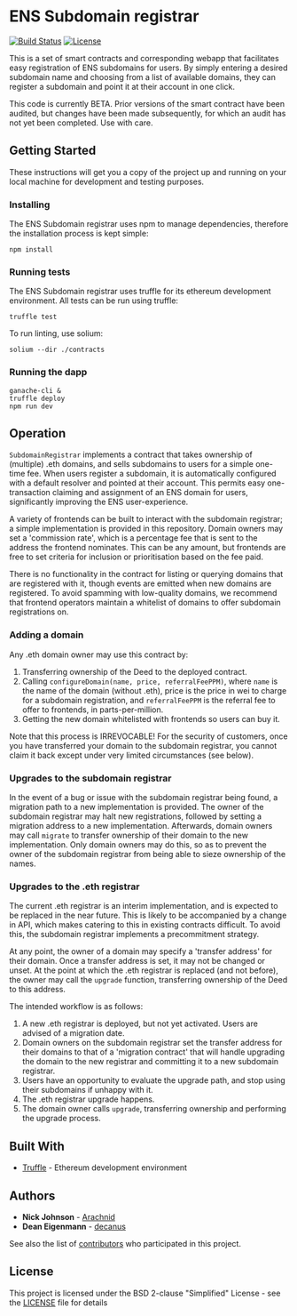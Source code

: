 # ENS Subdomain registrar

[![Build Status](https://travis-ci.org/ensdomains/subdomain-registrar.svg?branch=master)](https://travis-ci.org/ensdomains/subdomain-registrar) [![License](https://img.shields.io/badge/License-BSD--2--Clause-blue.svg)](LICENSE)

This is a set of smart contracts and corresponding webapp that facilitates easy registration of ENS subdomains for users. By simply entering a desired subdomain name and choosing from a list of available domains, they can register a subdomain and point it at their account in one click.

This code is currently BETA. Prior versions of the smart contract have been audited, but changes have been made subsequently, for which an audit has not yet been completed. Use with care.

## Getting Started

These instructions will get you a copy of the project up and running on your local machine for development and testing purposes.

### Installing

The ENS Subdomain registrar uses npm to manage dependencies, therefore the installation process is kept simple:

```
npm install
```

### Running tests

The ENS Subdomain registrar uses truffle for its ethereum development environment. All tests can be run using truffle:

```
truffle test
```

To run linting, use solium:

```
solium --dir ./contracts
```

### Running the dapp

```
ganache-cli &
truffle deploy
npm run dev
```

## Operation

`SubdomainRegistrar` implements a contract that takes ownership of (multiple) .eth domains, and sells subdomains to users for a simple one-time fee. When users register a subdomain, it is automatically configured with a default resolver and pointed at their account. This permits easy one-transaction claiming and assignment of an ENS domain for users, significantly improving the ENS user-experience.

A variety of frontends can be built to interact with the subdomain registrar; a simple implementation is provided in this repository. Domain owners may set a 'commission rate', which is a percentage fee that is sent to the address the frontend nominates. This can be any amount, but frontends are free to set criteria for inclusion or prioritisation based on the fee paid.

There is no functionality in the contract for listing or querying domains that are registered with it, though events are emitted when new domains are registered. To avoid spamming with low-quality domains, we recommend that frontend operators maintain a whitelist of domains to offer subdomain registrations on.

### Adding a domain

Any .eth domain owner may use this contract by:

 1. Transferring ownership of the Deed to the deployed contract.
 2. Calling `configureDomain(name, price, referralFeePPM)`, where `name` is the name of the domain (without .eth), price is the price in wei to charge for a subdomain registration, and `referralFeePPM` is the referral fee to offer to frontends, in parts-per-million.
 3. Getting the new domain whitelisted with frontends so users can buy it.

Note that this process is IRREVOCABLE! For the security of customers, once you have transferred your domain to the subdomain registrar, you cannot claim it back except under very limited circumstances (see below).

### Upgrades to the subdomain registrar

In the event of a bug or issue with the subdomain registrar being found, a migration path to a new implementation is provided. The owner of the subdomain registrar may halt new registrations, followed by setting a migration address to a new implementation. Afterwards, domain owners may call `migrate` to transfer ownership of their domain to the new implementation. Only domain owners may do this, so as to prevent the owner of the subdomain registrar from being able to sieze ownership of the names.

### Upgrades to the .eth registrar

The current .eth registrar is an interim implementation, and is expected to be replaced in the near future. This is likely to be accompanied by a change in API, which makes catering to this in existing contracts difficult. To avoid this, the subdomain registrar implements a precommitment strategy.

At any point, the owner of a domain may specify a 'transfer address' for their domain. Once a transfer address is set, it may not be changed or unset. At the point at which the .eth registrar is replaced (and not before), the owner may call the `upgrade` function, transferring ownership of the Deed to this address.

The intended workflow is as follows:

 1. A new .eth registrar is deployed, but not yet activated. Users are advised of a migration date.
 2. Domain owners on the subdomain registrar set the transfer address for their domains to that of a 'migration contract' that will handle upgrading the domain to the new registrar and committing it to a new subdomain registrar.
 3. Users have an opportunity to evaluate the upgrade path, and stop using their subdomains if unhappy with it.
 3. The .eth registrar upgrade happens.
 4. The domain owner calls `upgrade`, transferring ownership and performing the upgrade process.

## Built With
* [Truffle](https://github.com/trufflesuite/truffle) - Ethereum development environment


## Authors

* **Nick Johnson** - [Arachnid](https://github.com/Arachnid)
* **Dean Eigenmann** - [decanus](https://github.com/decanus)

See also the list of [contributors](https://github.com/ensdomains/subdomain-registrar/contributors) who participated in this project.

## License

This project is licensed under the BSD 2-clause "Simplified" License - see the [LICENSE](LICENSE) file for details
